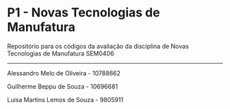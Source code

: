 # P1 - Novas Tecnologias de Manufatura
Repositório para os códigos da avaliação da disciplina de Novas Tecnologias de Manufatura SEM0406 

---
Alessandro Melo de Oliveira - 10788662

Guilherme Beppu de Souza - 10696681

Luisa Martins Lemos de Souza - 9805911
